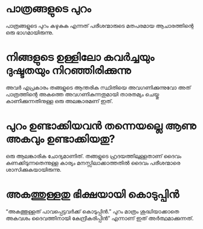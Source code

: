 # പാത്രങ്ങളുടെ പുറം
പാത്രങ്ങളുടെ പുറം കഴുകുക എന്നത് പരീശന്മാരുടെ മതപരമായ ആചാരത്തിന്റെ ഒരു ഭാഗമായിരുന്നു. 
# നിങ്ങളുടെ ഉള്ളിലോ കവർച്ചയും ദുഷ്ടതയും നിറഞ്ഞിരിക്കുന്നു
അവർ എപ്രകാരം തങ്ങളുടെ ആന്തരിക സ്ഥിതിയെ അവഗണിക്കുന്നുവോ അത് പാത്രത്തിന്റെ അകത്തെ അവഗണികുന്നതുമായി താരതമ്യം ചെയ്തു കാണിക്കുന്നതിനുള്ള ഒരു അലങ്കാരമണ് ഇത്.
# പുറം ഉണ്ടാക്കിയവൻ തന്നെയല്ലെ ആണു അകവും ഉണ്ടാക്കിയതു?
ഒരു ആലങ്കാരിക ചോദ്യമാണിത്. തങ്ങളുടെ ഹ്രദയത്തിലുള്ളതാണ് ദൈവം കണക്കിടുന്നതെന്നുള്ള കാര്യം മനസ്സിലാക്കാത്തതിൽ ദൈവം പരീശന്മാരെ ശാസിക്കുകയായിരുന്നു.
# അകത്തുള്ളതു ഭിക്ഷയായി കൊടുപ്പിൻ
“അകത്തുള്ളത് പാവപ്പെട്ടവർക്ക് കൊടുപ്പിൻ.” പുറം മാത്രം ശുദ്ധിയാക്കാതെ അകവശം ദൈവത്തിനായി കേന്ദ്രീകരിപ്പിൻ” എന്നാണ് ഇത് അർത്ഥമാക്കുന്നത്.
